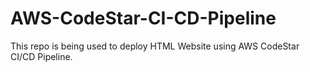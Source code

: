 # AWS-CodeStar-CI-CD-Pipeline
This repo is being used to deploy HTML Website using AWS CodeStar CI/CD Pipeline.
